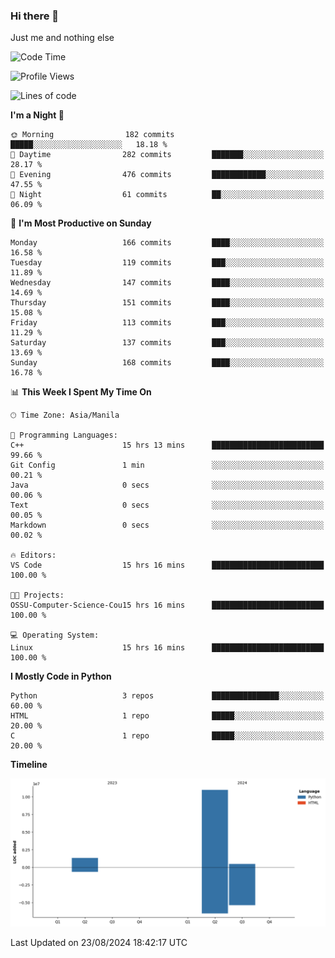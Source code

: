 ### Hi there 👋

Just me and nothing else


<!--START_SECTION:waka-->
![Code Time](http://img.shields.io/badge/Code%20Time-610%20hrs%2016%20mins-blue)

![Profile Views](http://img.shields.io/badge/Profile%20Views-0-blue)

![Lines of code](https://img.shields.io/badge/From%20Hello%20World%20I%27ve%20Written-12.7%20million%20lines%20of%20code-blue)

**I'm a Night 🦉** 

```text
🌞 Morning                182 commits         █████░░░░░░░░░░░░░░░░░░░░   18.18 % 
🌆 Daytime                282 commits         ███████░░░░░░░░░░░░░░░░░░   28.17 % 
🌃 Evening                476 commits         ████████████░░░░░░░░░░░░░   47.55 % 
🌙 Night                  61 commits          ██░░░░░░░░░░░░░░░░░░░░░░░   06.09 % 
```
📅 **I'm Most Productive on Sunday** 

```text
Monday                   166 commits         ████░░░░░░░░░░░░░░░░░░░░░   16.58 % 
Tuesday                  119 commits         ███░░░░░░░░░░░░░░░░░░░░░░   11.89 % 
Wednesday                147 commits         ████░░░░░░░░░░░░░░░░░░░░░   14.69 % 
Thursday                 151 commits         ████░░░░░░░░░░░░░░░░░░░░░   15.08 % 
Friday                   113 commits         ███░░░░░░░░░░░░░░░░░░░░░░   11.29 % 
Saturday                 137 commits         ███░░░░░░░░░░░░░░░░░░░░░░   13.69 % 
Sunday                   168 commits         ████░░░░░░░░░░░░░░░░░░░░░   16.78 % 
```


📊 **This Week I Spent My Time On** 

```text
🕑︎ Time Zone: Asia/Manila

💬 Programming Languages: 
C++                      15 hrs 13 mins      █████████████████████████   99.66 % 
Git Config               1 min               ░░░░░░░░░░░░░░░░░░░░░░░░░   00.21 % 
Java                     0 secs              ░░░░░░░░░░░░░░░░░░░░░░░░░   00.06 % 
Text                     0 secs              ░░░░░░░░░░░░░░░░░░░░░░░░░   00.05 % 
Markdown                 0 secs              ░░░░░░░░░░░░░░░░░░░░░░░░░   00.02 % 

🔥 Editors: 
VS Code                  15 hrs 16 mins      █████████████████████████   100.00 % 

🐱‍💻 Projects: 
OSSU-Computer-Science-Cou15 hrs 16 mins      █████████████████████████   100.00 % 

💻 Operating System: 
Linux                    15 hrs 16 mins      █████████████████████████   100.00 % 
```

**I Mostly Code in Python** 

```text
Python                   3 repos             ███████████████░░░░░░░░░░   60.00 % 
HTML                     1 repo              █████░░░░░░░░░░░░░░░░░░░░   20.00 % 
C                        1 repo              █████░░░░░░░░░░░░░░░░░░░░   20.00 % 
```



**Timeline**

![Lines of Code chart](https://raw.githubusercontent.com/brutist/brutist/main/assets/bar_graph.png)


 Last Updated on 23/08/2024 18:42:17 UTC
<!--END_SECTION:waka-->
